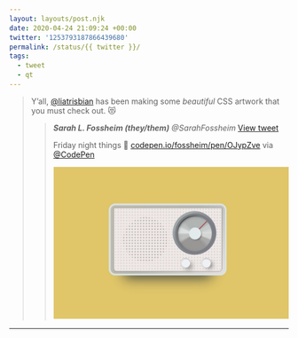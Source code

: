 ```yaml
---
layout: layouts/post.njk
date: 2020-04-24 21:09:24 +00:00
twitter: '1253793187866439680'
permalink: /status/{{ twitter }}/
tags: 
  - tweet
  - qt
---
```


> Y’all, [@liatrisbian](https://twitter.com/liatrisbian) has been making some *beautiful* CSS artwork that you must check out. 😻 
> 
> > <cite>**Sarah L. Fossheim (they/them)** @SarahFossheim</cite> [View tweet](https://twitter.com/SarahFossheim/status/1253787925264957443)
> > 
> > Friday night things 🤗 [codepen.io/fossheim/pen/OJypZve](https://codepen.io/fossheim/pen/OJypZve) via [@CodePen](https://twitter.com/CodePen)
> > 
> > ![Braun sk2 radio made in css](/img/_qt/EWZZN1XXsAEA2i-.jpg)

---
